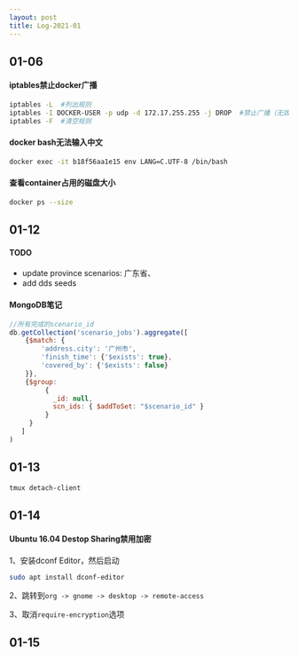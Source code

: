 ```yaml
---
layout: post
title: Log-2021-01
---
```



## 01-06

#### iptables禁止docker广播
```bash
iptables -L  #列出规则
iptables -I DOCKER-USER -p udp -d 172.17.255.255 -j DROP  #禁止广播（无效）
iptables -F  #清空规则
```

#### docker bash无法输入中文

```bash
docker exec -it b18f56aa1e15 env LANG=C.UTF-8 /bin/bash
```

#### 查看container占用的磁盘大小

```bash
docker ps --size
```



## 01-12

#### TODO

* update province scenarios: 广东省、
* add dds seeds



#### MongoDB笔记

```js
//所有完成的scenario_id
db.getCollection('scenario_jobs').aggregate([
    {$match: {
        'address.city': '广州市',
        'finish_time': {'$exists': true},
        'covered_by': {'$exists': false}
    }},
    {$group:
         {
           _id: null,
           scn_ids: { $addToSet: "$scenario_id" }
         }
     }
   ]
)
```



## 01-13

```bash
tmux detach-client
```



## 01-14

#### Ubuntu 16.04 Destop Sharing禁用加密

1、安装dconf Editor，然后启动

```bash
sudo apt install dconf-editor
```

2、跳转到`org -> gnome -> desktop -> remote-access`

3、取消`require-encryption`选项



## 01-15

